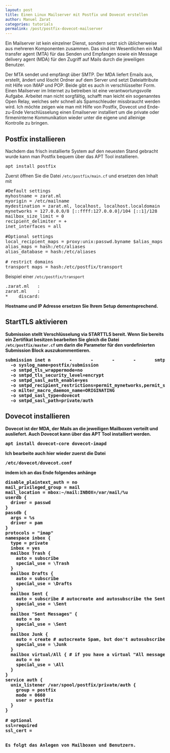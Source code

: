 ```yaml
---
layout: post
title: Einen Linux Mailserver mit Postfix und Dovecot erstellen
author: Manuel Zarat
categories: tutorials
permalink: /post/postfix-dovecot-mailserver
---
```


Ein Mailserver ist kein einzelner Dienst, sondern setzt sich üblicherweise aus mehreren Komponenten zusammen. Das sind im Wesentlichen ein Mail transfer agent (MTA) für das Senden und Empfangen sowie ein Message delivery agent (MDA) für den Zugriff auf Mails durch die jeweiligen Benutzer. 
<!--excerpt_separator-->
Der MTA sendet und empfängt über SMTP. Der MDA liefert Emails aus, erstellt, ändert und löscht Ordner auf dem Server und setzt Dateiattribute mit Hilfe von IMAP und POP. Beide gibt es auch in verschlüsselter Form. Einen Mailserver im Internet zu betreiben ist eine verantwortungsvolle Aufgabe. Arbeitet man nicht sorgfältig, schafft man leicht ein sogenanntes Open Relay, welches sehr schnell als Spamschleuder missbraucht werden wird. Ich möchte zeigen wie man mit Hilfe von Postfix, Dovecot und Ende-zu-Ende Verschlüsselung einen Emailserver installiert um die private oder firmeninterne Kommunikation wieder unter die eigene und alleinige Kontrolle zu bringen.

<h2>Postfix installieren</h2>

Nachdem das frisch installierte System auf den neuesten Stand gebracht wurde kann man Postfix bequem über das APT Tool installieren.

<pre>apt install postfix</pre>

Zuerst öffnen Sie die Datei <code>/etc/postfix/main.cf</code> und ersetzen den Inhalt mit

<pre>
#Default settings
myhostname = zarat.ml
myorigin = /etc/mailname
mydestination = zarat.ml, localhost, localhost.localdomain 
mynetworks = 127.0.0.0/8 [::ffff:127.0.0.0]/104 [::1]/128 
mailbox_size_limit = 0
recipient_delimiter = +
inet_interfaces = all

#Optional settings
local_recipient_maps = proxy:unix:passwd.byname $alias_maps
alias_maps = hash:/etc/aliases
alias_database = hash:/etc/aliases

# restrict domains
transport_maps = hash:/etc/postfix/transport
</pre>

Beispiel einer <code>/etc/postfix/transport</code>

<pre>
.zarat.ml   :
zarat.ml    :
*    discard:
</pre>

<b>Hostname und IP Adresse ersetzen Sie Ihrem Setup dementsprechend.
  
<h2>StartTLS aktivieren</h2>

Submission stellt Verschlüsselung via STARTTLS bereit. Wenn Sie bereits ein Zertifikat besitzen bearbeiten Sie gleich die Datei <code>/etc/postfix/master.cf</code> um darin die Parameter für den vordefinierten Submission Block auszukommentieren.

<pre>
submission inet n       -       -       -       -       smtpd
  -o syslog_name=postfix/submission
  -o smtpd_tls_wrappermode=no
  -o smtpd_tls_security_level=encrypt
  -o smtpd_sasl_auth_enable=yes
  -o smtpd_recipient_restrictions=permit_mynetworks,permit_sasl_authenticated,reject
  -o milter_macro_daemon_name=ORIGINATING
  -o smtpd_sasl_type=dovecot
  -o smtpd_sasl_path=private/auth
</pre>

<h2>Dovecot installieren</h2>

Dovecot ist der MDA, der Mails an die jeweiligen Mailboxen verteilt und ausliefert. Auch Dovecot kann über das APT Tool installiert werden.

<pre>apt install dovecot-core dovecot-imapd</pre>

Ich bearbeite auch hier wieder zuerst die Datei

<pre>/etc/dovecot/dovecot.conf</pre>

indem ich an das Ende folgendes anhänge

<pre>disable_plaintext_auth = no
mail_privileged_group = mail
mail_location = mbox:~/mail:INBOX=/var/mail/%u
userdb {
  driver = passwd
}
passdb {
  args = %s
  driver = pam
}
protocols = "imap"
namespace inbox {
  type = private
  inbox = yes
  mailbox Trash {
    auto = subscribe
    special_use = \Trash
  }
  mailbox Drafts {
    auto = subscribe
    special_use = \Drafts
  }
  mailbox Sent {
    auto = subscribe # autocreate and autosubscribe the Sent mailbox
    special_use = \Sent
  }
  mailbox "Sent Messages" {
    auto = no
    special_use = \Sent
  }
  mailbox Junk {
    auto = create # autocreate Spam, but don't autosubscribe
    special_use = \Junk
  }
  mailbox virtual/All { # if you have a virtual "All messages" mailbox 
    auto = no
    special_use = \All
  }
}
service auth {
  unix_listener /var/spool/postfix/private/auth {
    group = postfix
    mode = 0660
    user = postfix
  }
}

# optional
ssl=required
ssl_cert = </etc/ssl/certs/mailcert.pem
ssl_key = </etc/ssl/private/mail.key</pre>

Es folgt das Anlegen von Mailboxen und Benutzern.
